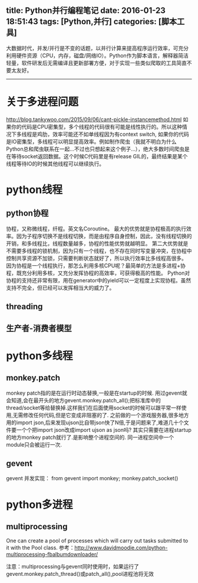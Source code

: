 title: Python并行编程笔记
date: 2016-01-23 18:51:43
tags: [Python,并行]
categories: [脚本工具]
---

大数据时代，并发/并行是不变的话题，以并行计算来提高程序运行效率，可充分利用硬件资源（CPU，内存，磁盘/网络IO）。Python作为脚本语言，解释器简洁轻量，软件研发后无需编译且更新部署方便，对于实现一些类似爬取的工具简直不要太友好。

- - -
<!-- more -->

# 关于多进程问题
http://blog.tankywoo.com/2015/09/06/cant-pickle-instancemethod.html
如果你的代码是CPU密集型，多个线程的代码很有可能是线性执行的。所以这种情况下多线程是鸡肋，效率可能还不如单线程因为有context switch,
如果你的代码是IO密集型，多线程可以明显提高效率。例如制作爬虫（我就不明白为什么Python总和爬虫联系在一起…不过也只想起来这个例子…），绝大多数时间爬虫是在等待socket返回数据。这个时候C代码里是有release GIL的，最终结果是某个线程等待IO的时候其他线程可以继续执行。

# python线程
## python协程
协程，又称微线程，纤程。英文名Coroutine。
最大的优势就是协程极高的执行效率。因为子程序切换不是线程切换，而是由程序自身控制，因此，没有线程切换的开销，和多线程比，线程数量越多，协程的性能优势就越明显。
第二大优势就是不需要多线程的锁机制，因为只有一个线程，也不存在同时写变量冲突，在协程中控制共享资源不加锁，只需要判断状态就好了，所以执行效率比多线程高很多。
因为协程是一个线程执行，那怎么利用多核CPU呢？最简单的方法是多进程+协程，既充分利用多核，又充分发挥协程的高效率，可获得极高的性能。
Python对协程的支持还非常有限，用在generator中的yield可以一定程度上实现协程。虽然支持不完全，但已经可以发挥相当大的威力了。

## threading

## 生产者-消费者模型

# python多线程
## monkey.patch
monkey patch指的是在运行时动态替换,一般是在startup的时候.
用过gevent就会知道,会在最开头的地方gevent.monkey.patch_all();把标准库中的thread/socket等给替换掉.这样我们在后面使用socket的时候可以跟平常一样使用,无需修改任何代码,但是它变成非阻塞的了.
之前做的一个游戏服务器,很多地方用的import json,后来发现ujson比自带json快了N倍,于是问题来了,难道几十个文件要一个个把import json改成import ujson as json吗?
其实只需要在进程startup的地方monkey patch就行了.是影响整个进程空间的.
同一进程空间中一个module只会被运行一次.

## gevent
gevent 并发实现：
from gevent import monkey; monkey.patch_socket()

# python多进程
## multiprocessing
One can create a pool of processes which will carry out tasks submitted to it with the Pool class.
参考：http://www.davidmoodie.com/python-multiprocessing-fbalbumdownloader/

注意：multiprocessing与gevent同时使用时，如果运行了gevent.monkey.patch_thread()或patch_all(),pool进程池将无效

